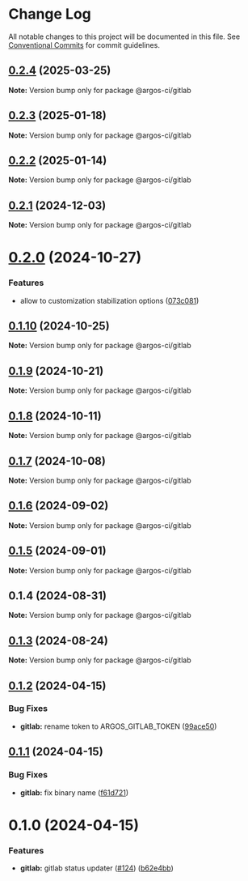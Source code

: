 # Change Log

All notable changes to this project will be documented in this file.
See [Conventional Commits](https://conventionalcommits.org) for commit guidelines.

## [0.2.4](https://github.com/argos-ci/argos-javascript/compare/@argos-ci/gitlab@0.2.3...@argos-ci/gitlab@0.2.4) (2025-03-25)

**Note:** Version bump only for package @argos-ci/gitlab





## [0.2.3](https://github.com/argos-ci/argos-javascript/compare/@argos-ci/gitlab@0.2.2...@argos-ci/gitlab@0.2.3) (2025-01-18)

**Note:** Version bump only for package @argos-ci/gitlab





## [0.2.2](https://github.com/argos-ci/argos-javascript/compare/@argos-ci/gitlab@0.2.1...@argos-ci/gitlab@0.2.2) (2025-01-14)

**Note:** Version bump only for package @argos-ci/gitlab





## [0.2.1](https://github.com/argos-ci/argos-javascript/compare/@argos-ci/gitlab@0.2.0...@argos-ci/gitlab@0.2.1) (2024-12-03)

**Note:** Version bump only for package @argos-ci/gitlab





# [0.2.0](https://github.com/argos-ci/argos-javascript/compare/@argos-ci/gitlab@0.1.10...@argos-ci/gitlab@0.2.0) (2024-10-27)


### Features

* allow to customization stabilization options ([073c081](https://github.com/argos-ci/argos-javascript/commit/073c081228c6ef8f4bfed84a1caee6b44e6ae642))





## [0.1.10](https://github.com/argos-ci/argos-javascript/compare/@argos-ci/gitlab@0.1.9...@argos-ci/gitlab@0.1.10) (2024-10-25)

**Note:** Version bump only for package @argos-ci/gitlab





## [0.1.9](https://github.com/argos-ci/argos-javascript/compare/@argos-ci/gitlab@0.1.8...@argos-ci/gitlab@0.1.9) (2024-10-21)

**Note:** Version bump only for package @argos-ci/gitlab





## [0.1.8](https://github.com/argos-ci/argos-javascript/compare/@argos-ci/gitlab@0.1.7...@argos-ci/gitlab@0.1.8) (2024-10-11)

**Note:** Version bump only for package @argos-ci/gitlab





## [0.1.7](https://github.com/argos-ci/argos-javascript/compare/@argos-ci/gitlab@0.1.6...@argos-ci/gitlab@0.1.7) (2024-10-08)

**Note:** Version bump only for package @argos-ci/gitlab





## [0.1.6](https://github.com/argos-ci/argos-javascript/compare/@argos-ci/gitlab@0.1.5...@argos-ci/gitlab@0.1.6) (2024-09-02)

**Note:** Version bump only for package @argos-ci/gitlab





## [0.1.5](https://github.com/argos-ci/argos-javascript/compare/@argos-ci/gitlab@0.1.4...@argos-ci/gitlab@0.1.5) (2024-09-01)

**Note:** Version bump only for package @argos-ci/gitlab





## 0.1.4 (2024-08-31)

**Note:** Version bump only for package @argos-ci/gitlab





## [0.1.3](https://github.com/argos-ci/argos-javascript/compare/@argos-ci/gitlab@0.1.2...@argos-ci/gitlab@0.1.3) (2024-08-24)

**Note:** Version bump only for package @argos-ci/gitlab





## [0.1.2](https://github.com/argos-ci/argos-javascript/compare/@argos-ci/gitlab@0.1.1...@argos-ci/gitlab@0.1.2) (2024-04-15)


### Bug Fixes

* **gitlab:** rename token to ARGOS_GITLAB_TOKEN ([99ace50](https://github.com/argos-ci/argos-javascript/commit/99ace505c7cd5be652afcf972ef839a86bd9bd57))





## [0.1.1](https://github.com/argos-ci/argos-javascript/compare/@argos-ci/gitlab@0.1.0...@argos-ci/gitlab@0.1.1) (2024-04-15)


### Bug Fixes

* **gitlab:** fix binary name ([f61d721](https://github.com/argos-ci/argos-javascript/commit/f61d721156f1c33ab0059e6d81d281c633f3468e))





# 0.1.0 (2024-04-15)


### Features

* **gitlab:** gitlab status updater ([#124](https://github.com/argos-ci/argos-javascript/issues/124)) ([b62e4bb](https://github.com/argos-ci/argos-javascript/commit/b62e4bbe0c3b6cedca5cf1c2f18e510f27b17159))
